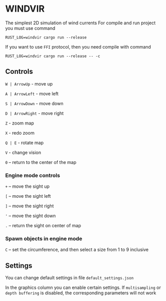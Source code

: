 # WINDVIR
The simplest 2D simulation of wind currents
For compile and run project you must use command
```
RUST_LOG=windvir cargo run --release
```
If you want to use `FFI` protocol, then you need compile with command
```
RUST_LOG=windvir cargo run --release -- -c
```
## Controls
`W | ArrowUp` - move up

`A | ArrowLeft` - move left

`S | ArrowDown` - move down

`D | ArrowRight` - move right

`Z` - zoom map

`X` - redo zoom

`Q | E` - rotate map

`V` - change vision

`0` – return to the center of the map

### Engine mode controls
`+` – move the sight up

`[` – move the sight left

`]` – move the sight right

`'` – move the sight down

`.` – return the sight on center of map

### Spawn objects in engine mode
`C` – set the circumference, and then select a size from 1 to 9 inclusive

## Settings
You can change default settings in file `default_settings.json`

In the graphics column you can enable certain settings. If `multisampling` or  `depth buffering` is disabled, the corresponding parameters will not work
